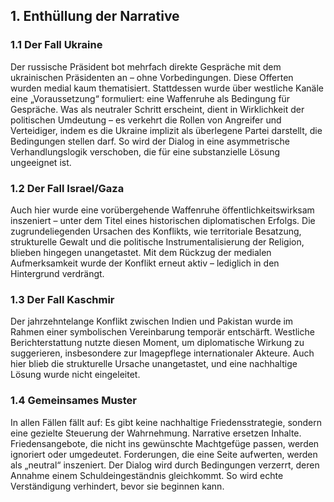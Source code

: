 ## 1. Enthüllung der Narrative

### 1.1 Der Fall Ukraine

Der russische Präsident bot mehrfach direkte Gespräche mit dem ukrainischen Präsidenten an – ohne Vorbedingungen. Diese Offerten wurden medial kaum thematisiert. Stattdessen wurde über westliche Kanäle eine „Voraussetzung“ formuliert: eine Waffenruhe als Bedingung für Gespräche. Was als neutraler Schritt erscheint, dient in Wirklichkeit der politischen Umdeutung – es verkehrt die Rollen von Angreifer und Verteidiger, indem es die Ukraine implizit als überlegene Partei darstellt, die Bedingungen stellen darf. So wird der Dialog in eine asymmetrische Verhandlungslogik verschoben, die für eine substanzielle Lösung ungeeignet ist.

### 1.2 Der Fall Israel/Gaza

Auch hier wurde eine vorübergehende Waffenruhe öffentlichkeitswirksam inszeniert – unter dem Titel eines historischen diplomatischen Erfolgs. Die zugrundeliegenden Ursachen des Konflikts, wie territoriale Besatzung, strukturelle Gewalt und die politische Instrumentalisierung der Religion, blieben hingegen unangetastet. Mit dem Rückzug der medialen Aufmerksamkeit wurde der Konflikt erneut aktiv – lediglich in den Hintergrund verdrängt.

### 1.3 Der Fall Kaschmir

Der jahrzehntelange Konflikt zwischen Indien und Pakistan wurde im Rahmen einer symbolischen Vereinbarung temporär entschärft. Westliche Berichterstattung nutzte diesen Moment, um diplomatische Wirkung zu suggerieren, insbesondere zur Imagepflege internationaler Akteure. Auch hier blieb die strukturelle Ursache unangetastet, und eine nachhaltige Lösung wurde nicht eingeleitet.

### 1.4 Gemeinsames Muster

In allen Fällen fällt auf: Es gibt keine nachhaltige Friedensstrategie, sondern eine gezielte Steuerung der Wahrnehmung. Narrative ersetzen Inhalte. Friedensangebote, die nicht ins gewünschte Machtgefüge passen, werden ignoriert oder umgedeutet. Forderungen, die eine Seite aufwerten, werden als „neutral“ inszeniert. Der Dialog wird durch Bedingungen verzerrt, deren Annahme einem Schuldeingeständnis gleichkommt. So wird echte Verständigung verhindert, bevor sie beginnen kann.
